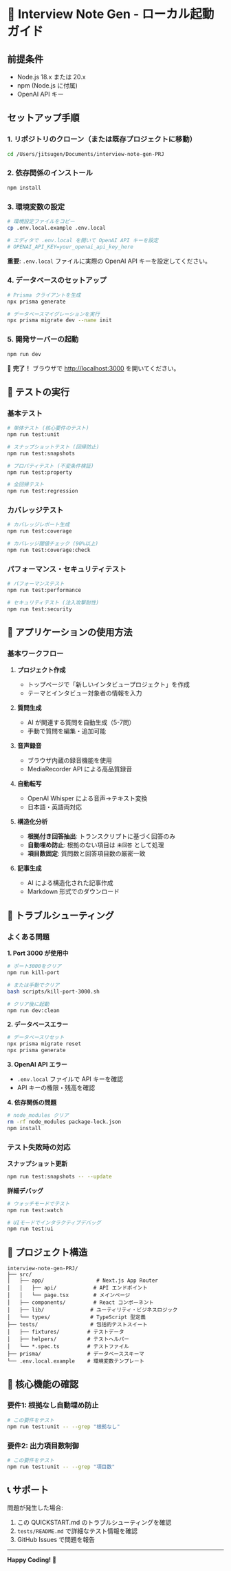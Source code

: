# 🚀 Interview Note Gen - ローカル起動ガイド

## 前提条件

- Node.js 18.x または 20.x
- npm (Node.js に付属)
- OpenAI API キー

## セットアップ手順

### 1. リポジトリのクローン（または既存プロジェクトに移動）

```bash
cd /Users/jitsugen/Documents/interview-note-gen-PRJ
```

### 2. 依存関係のインストール

```bash
npm install
```

### 3. 環境変数の設定

```bash
# 環境設定ファイルをコピー
cp .env.local.example .env.local

# エディタで .env.local を開いて OpenAI API キーを設定
# OPENAI_API_KEY=your_openai_api_key_here
```

**重要**: `.env.local` ファイルに実際の OpenAI API キーを設定してください。

### 4. データベースのセットアップ

```bash
# Prisma クライアントを生成
npx prisma generate

# データベースマイグレーションを実行
npx prisma migrate dev --name init
```

### 5. 開発サーバーの起動

```bash
npm run dev
```

🎉 **完了！** ブラウザで [http://localhost:3000](http://localhost:3000) を開いてください。

## 🧪 テストの実行

### 基本テスト

```bash
# 単体テスト (核心要件のテスト)
npm run test:unit

# スナップショットテスト (回帰防止)
npm run test:snapshots

# プロパティテスト (不変条件検証)
npm run test:property

# 全回帰テスト
npm run test:regression
```

### カバレッジテスト

```bash
# カバレッジレポート生成
npm run test:coverage

# カバレッジ閾値チェック (90%以上)
npm run test:coverage:check
```

### パフォーマンス・セキュリティテスト

```bash
# パフォーマンステスト
npm run test:performance

# セキュリティテスト (注入攻撃耐性)
npm run test:security
```

## 🎯 アプリケーションの使用方法

### 基本ワークフロー

1. **プロジェクト作成**
   - トップページで「新しいインタビュープロジェクト」を作成
   - テーマとインタビュー対象者の情報を入力

2. **質問生成**
   - AI が関連する質問を自動生成（5-7問）
   - 手動で質問を編集・追加可能

3. **音声録音**
   - ブラウザ内蔵の録音機能を使用
   - MediaRecorder API による高品質録音

4. **自動転写**
   - OpenAI Whisper による音声→テキスト変換
   - 日本語・英語両対応

5. **構造化分析**
   - **根拠付き回答抽出**: トランスクリプトに基づく回答のみ
   - **自動埋め防止**: 根拠のない項目は `未回答` として処理
   - **項目数固定**: 質問数と回答項目数の厳密一致

6. **記事生成**
   - AI による構造化された記事作成
   - Markdown 形式でのダウンロード

## 🔧 トラブルシューティング

### よくある問題

**1. Port 3000 が使用中**
```bash
# ポート3000をクリア
npm run kill-port

# または手動でクリア
bash scripts/kill-port-3000.sh

# クリア後に起動
npm run dev:clean
```

**2. データベースエラー**
```bash
# データベースリセット
npx prisma migrate reset
npx prisma generate
```

**3. OpenAI API エラー**
- `.env.local` ファイルで API キーを確認
- API キーの権限・残高を確認

**4. 依存関係の問題**
```bash
# node_modules クリア
rm -rf node_modules package-lock.json
npm install
```

### テスト失敗時の対応

**スナップショット更新**
```bash
npm run test:snapshots -- --update
```

**詳細デバッグ**
```bash
# ウォッチモードでテスト
npm run test:watch

# UIモードでインタラクティブデバッグ
npm run test:ui
```

## 📁 プロジェクト構造

```
interview-note-gen-PRJ/
├── src/
│   ├── app/                 # Next.js App Router
│   │   ├── api/            # API エンドポイント
│   │   └── page.tsx        # メインページ
│   ├── components/         # React コンポーネント
│   ├── lib/               # ユーティリティ・ビジネスロジック
│   └── types/             # TypeScript 型定義
├── tests/                 # 包括的テストスイート
│   ├── fixtures/         # テストデータ
│   ├── helpers/          # テストヘルパー
│   └── *.spec.ts         # テストファイル
├── prisma/               # データベーススキーマ
└── .env.local.example    # 環境変数テンプレート
```

## 🎯 核心機能の確認

### 要件1: 根拠なし自動埋め防止

```bash
# この要件をテスト
npm run test:unit -- --grep "根拠なし"
```

### 要件2: 出力項目数制御

```bash
# この要件をテスト  
npm run test:unit -- --grep "項目数"
```

## 📞 サポート

問題が発生した場合:

1. この QUICKSTART.md のトラブルシューティングを確認
2. `tests/README.md` で詳細なテスト情報を確認
3. GitHub Issues で問題を報告

---

**Happy Coding! 🎉**
